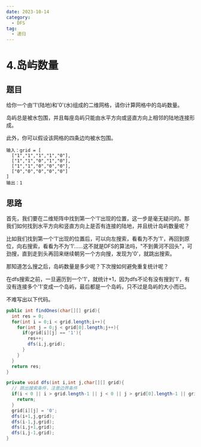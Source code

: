 ```yaml
---
date: 2023-10-14
category:
  - DFS
tag:
  - 递归
---
```


# 4.岛屿数量

## 题目

给你一个由'1'(陆地)和'0'(水)组成的二维网格，请你计算网格中的岛屿数量。

岛屿总是被水包围，并且每座岛屿只能由水平方向或竖直方向上相邻的陆地连接形成。

此外，你可以假设该网格的四条边均被水包围。

```
输入：grid = [
  ["1","1","1","1","0"],
  ["1","1","0","1","0"],
  ["1","1","0","0","0"],
  ["0","0","0","0","0"]
]
输出：1
```

## 思路

首先，我们要在二维矩阵中找到第一个'1'出现的位置，这一步是毫无疑问的。那我们如何找到水平方向和竖直方向上是否有连接的陆地，并且统计岛屿数量呢？

比如我们找到第一个'1'出现的位置后，可以向左搜索，看看为不为'1'，再回到原位，向右搜索，看看为不为'1'......这不就是DFS的算法吗，"不到黄河不回头"，可劲搜，直到走到头再回来继续朝另一个方向搜，发现为'0'，就跳出搜索。

那知道怎么搜之后，岛屿数量是多少呢？下次搜如何避免重复统计呢？

在dfs搜索之前，一旦遍历到一个'1'，就统计+1，因为dfs不论有没有搜到'1'，有没有连接多个'1'变成一个岛屿，最后都是一个岛屿，只不过是岛屿的大小而已。

不难写出以下代码。

```java
public int findOnes(char[][] grid){
  int res = 0;
  for(int i = 0;i < grid.length;i++){
    for(int j = 0;j < grid[0].length;j++){
      if(grid[i][j] == '1'){
        res++;
        dfs(i,j,grid);
      }
    }
  }
  return res;
}

private void dfs(int i,int j,char[][] grid){
  // 跳出搜索条件，注意边界条件
  if(i < 0 || i > grid.length-1 || j < 0 || j > grid[0].length-1 || grid[i][j] == '0'){
    return;
  }
  grid[i][j] = '0';
  dfs(i+1,j,grid);
  dfs(i-1,j,grid);
  dfs(i,j+1,grid);
  dfs(i,j-1,grid);
}
```
